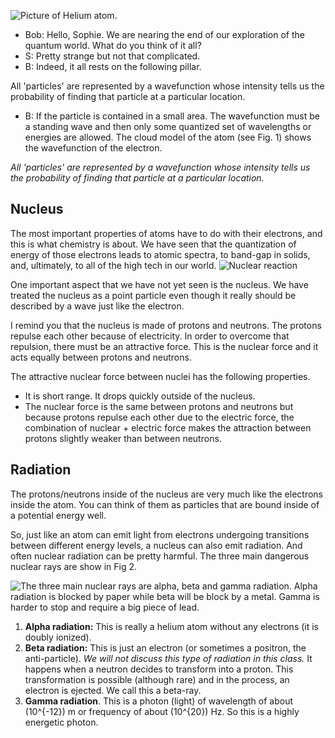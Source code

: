 ![Picture of Helium atom. ](https://online.science.psu.edu/sites/default/files/phys010/W1atoms/Helium_atom_QM.svg_.png "Fig 1: Helium atom where the nucleus is blown up and the electrons are represented by a spherical cloud. The denser the cloud, the more chance we have of finding the electrons there. The units are a measure of distance. 1 A is one angstrom which is about 10 to the -10 meters. ")

- Bob: Hello, Sophie. We are nearing the end of our exploration of the quantum world. What do you think of it all?
- S: Pretty strange but not that complicated.
- B: Indeed, it all rests on the following pillar.

All 'particles' are represented by a wavefunction whose intensity tells us the probability of finding that particle at a particular location.

- B: If the particle is contained in a small area. The wavefunction must be a standing wave and then only some quantized set of wavelengths or energies are allowed. The cloud model of the atom (see Fig. 1) shows the wavefunction of the electron.

_All 'particles' are represented by a wavefunction whose intensity tells us the probability of finding that particle at a particular location._

Nucleus
-------

The most important properties of atoms have to do with their electrons, and this is what chemistry is about. We have seen that the quantization of energy of those electrons leads to atomic spectra, to band-gap in solids, and, ultimately, to all of the high tech in our world. ![Nuclear reaction](https://online.science.psu.edu/sites/default/files/phys010/W10QM3nuclear/NuclearReaction.png)

One important aspect that we have not yet seen is the nucleus. We have treated the nucleus as a point particle even though it really should be described by a wave just like the electron.

I remind you that the nucleus is made of protons and neutrons. The protons repulse each other because of electricity. In order to overcome that repulsion, there must be an attractive force. This is the nuclear force and it acts equally between protons and neutrons.

The attractive nuclear force between nuclei has the following properties.

- It is short range. It drops quickly outside of the nucleus.
- The nuclear force is the same between protons and neutrons but because protons repulse each other due to the electric force, the combination of nuclear + electric force makes the attraction between protons slightly weaker than between neutrons.

Radiation
---------

The protons/neutrons inside of the nucleus are very much like the electrons inside the atom. You can think of them as particles that are bound inside of a potential energy well.

So, just like an atom can emit light from electrons undergoing transitions between different energy levels, a nucleus can also emit radiation. And often nuclear radiation can be pretty harmful. The three main dangerous nuclear rays are show in Fig 2.

![The three main nuclear rays are alpha, beta and gamma radiation. Alpha radiation is blocked by paper while beta will be block by a metal. Gamma is harder to stop and require a big piece of lead. ](https://online.science.psu.edu/sites/default/files/phys010/W10QM3nuclear/Alfa_beta_gamma_radiation_penetration.svg_.png "Fig 2: The three main nuclear rays are alpha, beta and gamma radiation. Alpha radiation is blocked by paper while a thin metal will block beta-rays. Gamma is harder to stop and requires a big piece of lead.")

1. **Alpha radiation:** This is really a helium atom without any electrons (it is doubly ionized).
2. **Beta radiation:** This is just an electron (or sometimes a positron, the anti-particle). _We will not discuss this type of radiation in this class._ It happens when a neutron decides to transform into a proton. This transformation is possible (although rare) and in the process, an electron is ejected. We call this a beta-ray.
3. **Gamma radiation**. This is a photon (light) of wavelength of about \(10^{-12}\) m or frequency of about \(10^{20}\) Hz. So this is a highly energetic photon.